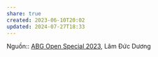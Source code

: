 ```yaml
---
share: true
created: 2023-06-10T20:02
updated: 2024-07-27T18:33
---
```

Nguồn:: [ABG Open Special 2023](ABG%20Open%20Special%202023.md), Lâm Đức Dương

